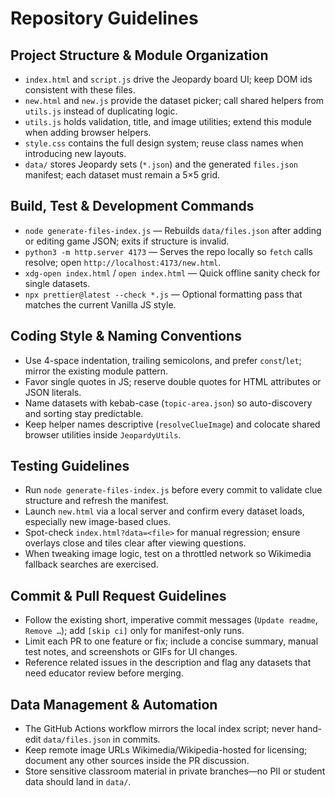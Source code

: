 # Repository Guidelines

## Project Structure & Module Organization
- `index.html` and `script.js` drive the Jeopardy board UI; keep DOM ids consistent with these files.
- `new.html` and `new.js` provide the dataset picker; call shared helpers from `utils.js` instead of duplicating logic.
- `utils.js` holds validation, title, and image utilities; extend this module when adding browser helpers.
- `style.css` contains the full design system; reuse class names when introducing new layouts.
- `data/` stores Jeopardy sets (`*.json`) and the generated `files.json` manifest; each dataset must remain a 5×5 grid.

## Build, Test & Development Commands
- `node generate-files-index.js` — Rebuilds `data/files.json` after adding or editing game JSON; exits if structure is invalid.
- `python3 -m http.server 4173` — Serves the repo locally so `fetch` calls resolve; open `http://localhost:4173/new.html`.
- `xdg-open index.html` / `open index.html` — Quick offline sanity check for single datasets.
- `npx prettier@latest --check *.js` — Optional formatting pass that matches the current Vanilla JS style.

## Coding Style & Naming Conventions
- Use 4-space indentation, trailing semicolons, and prefer `const`/`let`; mirror the existing module pattern.
- Favor single quotes in JS; reserve double quotes for HTML attributes or JSON literals.
- Name datasets with kebab-case (`topic-area.json`) so auto-discovery and sorting stay predictable.
- Keep helper names descriptive (`resolveClueImage`) and colocate shared browser utilities inside `JeopardyUtils`.

## Testing Guidelines
- Run `node generate-files-index.js` before every commit to validate clue structure and refresh the manifest.
- Launch `new.html` via a local server and confirm every dataset loads, especially new image-based clues.
- Spot-check `index.html?data=<file>` for manual regression; ensure overlays close and tiles clear after viewing questions.
- When tweaking image logic, test on a throttled network so Wikimedia fallback searches are exercised.

## Commit & Pull Request Guidelines
- Follow the existing short, imperative commit messages (`Update readme`, `Remove …`); add `[skip ci]` only for manifest-only runs.
- Limit each PR to one feature or fix; include a concise summary, manual test notes, and screenshots or GIFs for UI changes.
- Reference related issues in the description and flag any datasets that need educator review before merging.

## Data Management & Automation
- The GitHub Actions workflow mirrors the local index script; never hand-edit `data/files.json` in commits.
- Keep remote image URLs Wikimedia/Wikipedia-hosted for licensing; document any other sources inside the PR discussion.
- Store sensitive classroom material in private branches—no PII or student data should land in `data/`.
